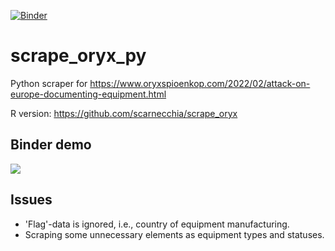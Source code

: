 [![Binder](https://mybinder.org/badge_logo.svg)](https://mybinder.org/v2/gh/d-paulus/scrape_oryx_py/main)

# scrape_oryx_py
Python scraper for https://www.oryxspioenkop.com/2022/02/attack-on-europe-documenting-equipment.html

R version: https://github.com/scarnecchia/scrape_oryx


## Binder demo
![](binder_demo.gif)

<!--- ## Plotting Russian vs. Ukrainian losses
![](plot.jpg) --->

## Issues
* 'Flag'-data is ignored, i.e., country of equipment manufacturing. 
* Scraping some unnecessary elements as equipment types and statuses.
